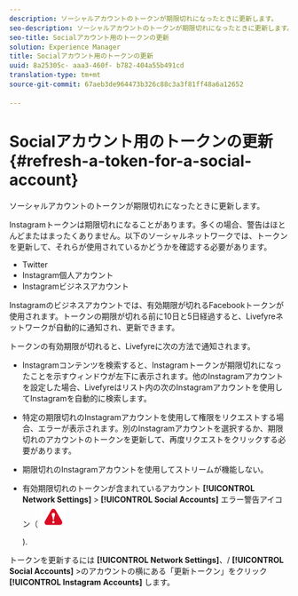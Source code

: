 ```yaml
---
description: ソーシャルアカウントのトークンが期限切れになったときに更新します。
seo-description: ソーシャルアカウントのトークンが期限切れになったときに更新します。
seo-title: Socialアカウント用のトークンの更新
solution: Experience Manager
title: Socialアカウント用のトークンの更新
uuid: 8a25305c- aaa3-460f- b782-404a55b491cd
translation-type: tm+mt
source-git-commit: 67aeb3de964473b326c88c3a3f81ff48a6a12652

---
```



# Socialアカウント用のトークンの更新{#refresh-a-token-for-a-social-account}

ソーシャルアカウントのトークンが期限切れになったときに更新します。

Instagramトークンは期限切れになることがあります。多くの場合、警告はほとんどまたはまったくありません。以下のソーシャルネットワークでは、トークンを更新して、それらが使用されているかどうかを確認する必要があります。

* Twitter
* Instagram個人アカウント
* Instagramビジネスアカウント

Instagramのビジネスアカウントでは、有効期限が切れるFacebookトークンが使用されます。トークンの期限が切れる前に10日と5日経過すると、Livefyreネットワークが自動的に通知され、更新できます。

トークンの有効期限が切れると、Livefyreに次の方法で通知されます。

* Instagramコンテンツを検索すると、Instagramトークンが期限切れになったことを示すウィンドウが左下に表示されます。他のInstagramアカウントを設定した場合、Livefyreはリスト内の次のInstagramアカウントを使用してInstagramを自動的に検索します。
* 特定の期限切れのInstagramアカウントを使用して権限をリクエストする場合、エラーが表示されます。別のInstagramアカウントを選択するか、期限切れのアカウントのトークンを更新して、再度リクエストをクリックする必要があります。
* 期限切れのInstagramアカウントを使用してストリームが機能しない。
* 有効期限切れのトークンが含まれているアカウント **[!UICONTROL Network Settings]** &gt; **[!UICONTROL Social Accounts]** エラー警告アイコン（ ![](assets/warningError.png)

   ).

トークンを更新するには **[!UICONTROL Network Settings]**、/ **[!UICONTROL Social Accounts]** &gt;のアカウントの横にある「更新トークン」をクリック **[!UICONTROL Instagram Accounts]** します。
